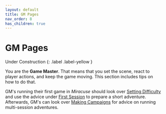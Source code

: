 ```yaml
---
layout: default
title: GM Pages
nav_order: 8
has_children: true
---
```


# GM Pages

Under Construction
{: .label .label-yellow }

You are the **Game Master**. That means that you set the scene, react to player actions, and keep the game moving. This section includes tips on how to do that.

GM's running their first game in _Miracuse_ should look over [Setting Difficulty](setting_difficulty_levels.html) and use the advice under [First Session](first_session.html) to prepare a short adventure. Afterwards, GM's can look over [Making Campaigns](making_campaigns/index.html) for advice on running multi-session adventures.

<!-- ---

### How _You_ Play the Game

Most of the system mechanics discussed so far cover gameplay for _players_. We've discussed how to create characters, roll dice, use abilities, and so on.

The GM is also playing the game, but their role is fundamentally different. Their play consists of "running the game" and "preparing the game", both of which can be enjoyable.

***Running the Game***

This is the activity that usually comes to mind when GM'ing is discussed. On game days, with players participating, you act as a narrator. You set the scene, the players react to the scene, then you react to the players' actions. 

***Preparing the Game***

This is a solo activity you do before game day. This is where you workshop dungeons, come up with plot lines, and brainstorm challenges for the players to face. -->
